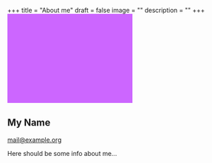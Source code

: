 +++
title = "About me"
draft = false
image = ""
description = ""
+++
![](unbenfdsfsdfsdfdsfdannt.png)

## My Name

mail@example.org

Here should be some info about me...